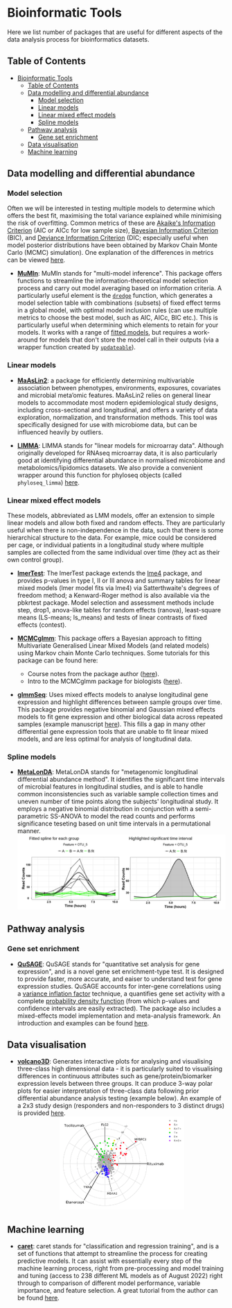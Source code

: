 # Bioinformatic Tools

Here we list number of packages that are useful for different aspects of the data analysis process for bioinformatics datasets.

## Table of Contents

- [Bioinformatic Tools](#bioinformatic-tools)
  - [Table of Contents](#table-of-contents)
  - [Data modelling and differential abundance](#data-modelling-and-differential-abundance)
    - [Model selection](#model-selection)
    - [Linear models](#linear-models)
    - [Linear mixed effect models](#linear-mixed-effect-models)
    - [Spline models](#spline-models)
  - [Pathway analysis](#pathway-analysis)
    - [Gene set enrichment](#gene-set-enrichment)
  - [Data visualisation](#data-visualisation)
  - [Machine learning](#machine-learning)


## Data modelling and differential abundance

### Model selection

Often we will be interested in testing multiple models to determine which offers the best fit, maximising the total variance explained while minimising the risk of overfitting. Common metrics of these are [Akaike's Information Criterion](https://en.wikipedia.org/wiki/Akaike_information_criterion) (AIC or AICc for low sample size), [Bayesian Information Criterion](https://en.wikipedia.org/wiki/Bayesian_information_criterion) (BIC), and [Deviance Information Criterion](https://en.wikipedia.org/wiki/Deviance_information_criterion) (DIC; especially useful when model posterior distributions have been obtained by Markov Chain Monte Carlo (MCMC) simulation). One explanation of the differences in metrics can be viewed [here](https://studystics1.medium.com/odyssey-of-a-data-scientist-information-criteria-aic-bic-dic-waic-both-r-and-python-code-d11a4ac1c0be).

* **[MuMIn](https://rdrr.io/cran/MuMIn/man/MuMIn-package.html)**: MuMIn stands for "multi-model inference". This package offers functions to streamline the information-theoretical model selection process and carry out model averaging based on information criteria. A particularly useful element is the [`dredge`](https://rdrr.io/cran/MuMIn/man/dredge.html) function, which generates a model selection table with combinations (subsets) of fixed effect terms in a global model, with optimal model inclusion rules (can use multiple metrics to choose the best model, such as AIC, AICc, BIC etc.). This is particularly useful when determining which elements to retain for your models. It works with a range of [fitted models](https://rdrr.io/cran/MuMIn/man/supported-classes.html), but requires a work-around for models that don't store the model call in their outputs (via a wrapper function created by [`updateable`](https://rdrr.io/cran/MuMIn/man/updateable.html)).

### Linear models

* **[MaAsLin2](https://huttenhower.sph.harvard.edu/maaslin/)**: a package for efficiently determining multivariable association between phenotypes, environments, exposures, covariates and microbial meta’omic features. MaAsLin2 relies on general linear models to accommodate most modern epidemiological study designs, including cross-sectional and longitudinal, and offers a variety of data exploration, normalization, and transformation methods. This tool was specifically designed for use with microbiome data, but can be influenced heavily by outliers.

* **[LIMMA](https://kasperdanielhansen.github.io/genbioconductor/html/limma.html)**: LIMMA stands for "linear models for microarray data". Although originally developed for RNAseq microarray data, it is also particularly good at identifying differential abundance in normalised microbiome and metabolomics/lipidomics datasets. We also provide a convenient wrapper around this function for phyloseq objects (called `phyloseq_limma`) [here](https://github.com/mucosal-immunology-lab/microbiome-analysis).

### Linear mixed effect models

These models, abbreviated as LMM models, offer an extension to simple linear models and allow both fixed and random effects. They are particularly useful when there is non-independence in the data, such that there is some hierarchical structure to the data. For example, mice could be considered per cage, or individual patients in a longitudinal study where multiple samples are collected from the same individual over time (they act as their own control group).

* **[lmerTest](https://rdrr.io/cran/lmerTest/man/lmerTest-package.html)**: The lmerTest package extends the [lme4](https://rdrr.io/cran/lme4/) package, and provides p-values in type I, II or III anova and summary tables for linear mixed models (lmer model fits via lme4) via Satterthwaite's degrees of freedom method; a Kenward-Roger method is also available via the pbkrtest package. Model selection and assessment methods include step, drop1, anova-like tables for random effects (ranova), least-square means (LS-means; ls_means) and tests of linear contrasts of fixed effects (contest). 

* **[MCMCglmm](https://www.rdocumentation.org/packages/MCMCglmm)**: This package offers a Bayesian approach to fitting Multivariate Generalised Linear Mixed Models (and related models) using Markov chain Monte Carlo techniques. Some tutorials for this package can be found here: 
  * Course notes from the package author ([here](https://mran.microsoft.com/snapshot/2018-08-24/web/packages/MCMCglmm/vignettes/CourseNotes.pdf)).
  * Intro to the MCMCglmm package for biologists ([here](https://ourcodingclub.github.io/tutorials/mcmcglmm/)).

* **[glmmSeq](https://rdrr.io/cran/glmmSeq/)**: Uses mixed effects models to analyse longitudinal gene expression and highlight differences between sample groups over time. This package provides negative binomial and Gaussian mixed effects models to fit gene expression and other biological data across repeated samples (example manuscript [here](https://www.nature.com/articles/s41591-022-01789-0)). This fills a gap in many other differential gene expression tools that are unable to fit linear mixed models, and are less optimal for analysis of longitudinal data.

### Spline models

* **[MetaLonDA](https://github.com/aametwally/MetaLonDA)**: MetaLonDA stands for "metagenomic longitudinal differential abundance method". It identifies the significant time intervals of microbial features in longitudinal studies, and is able to handle common inconsistencies such as variable sample collection times and uneven number of time points along the subjects' longitudinal study. It employs a negative binomial distribution in conjunction with a semi-parametric SS-ANOVA to model the read counts and performs significance teseting based on unit time intervals in a permutational manner.<br><div align="center"><img src="./assets/metalonda_ex.jpg"></div>

## Pathway analysis

### Gene set enrichment

* **[QuSAGE](https://rdrr.io/bioc/qusage/)**: QuSAGE stands for "quantitative set analysis for gene expression", and is a novel gene set enrichment-type test. It is designed to provide faster, more accurate, and eaiser to understand test for gene expression studies. QuSAGE accounts for inter-gene correlations using a [variance inflation factor](https://en.wikipedia.org/wiki/Variance_inflation_factor) technique, a quantifies gene set activity with a complete [probability density function](https://en.wikipedia.org/wiki/Probability_density_function) (from which p-values and confidence intervals are easily extracted). The package also includes a mixed-effects model implementation and meta-analysis framework. An introduction and examples can be found [here](https://rdrr.io/bioc/qusage/f/inst/doc/qusage.pdf).

## Data visualisation

* **[volcano3D](https://rdrr.io/cran/volcano3D/)**: Generates interactive plots for analysing and visualising three-class high dimensional data - it is particularly suited to visualising differences in continuous attributes such as gene/protein/biomarker expression levels between three groups. It can produce 3-way polar plots for easier interpretation of three-class data following prior differential abundance analysis testing (example below). An example of a 2x3 study design (responders and non-responders to 3 distinct drugs) is provided [here](https://katrionagoldmann.github.io/volcano3D/articles/Vignette_2x3.html).<br><div align="center"><img src="./assets/volcano3d_polarplot.png" width=60%></div>

## Machine learning

* **[caret](https://rdrr.io/cran/caret/)**: caret stands for "classification and regression training", and is a set of functions that attempt to streamline the process for creating predictive models. It can assist with essentially every step of the machine learning process, right from pre-processing and model training and tuning (access to 238 different ML models as of August 2022) right through to comparison of different model performance, variable importance, and feature selection. A great tutorial from the author can be found [here](http://topepo.github.io/caret/index.html).